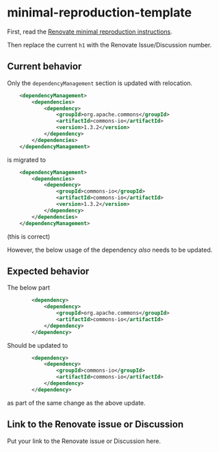 # minimal-reproduction-template

First, read the [Renovate minimal reproduction instructions](https://github.com/renovatebot/renovate/blob/main/docs/development/minimal-reproductions.md).

Then replace the current `h1` with the Renovate Issue/Discussion number.

## Current behavior

Only the `dependencyManagement` section is updated with relocation.

```xml
	<dependencyManagement>
		<dependencies>
			<dependency>
				<groupId>org.apache.commons</groupId>
				<artifactId>commons-io</artifactId>
				<version>1.3.2</version>
			</dependency>
		</dependencies>
	</dependencyManagement>
```

is migrated to

```xml
	<dependencyManagement>
		<dependencies>
			<dependency>
				<groupId>commons-io</groupId>
				<artifactId>commons-io</artifactId>
				<version>1.3.2</version>
			</dependency>
		</dependencies>
	</dependencyManagement>
```

(this is correct)

However, the below usage of the dependency *also* needs to be updated.

## Expected behavior

The below part

```xml
        <dependency>
            <dependency>
				<groupId>org.apache.commons</groupId>
				<artifactId>commons-io</artifactId>
			</dependency>
        </dependency>
```

Should be updated to

```xml
        <dependency>
            <dependency>
				<groupId>commons-io</groupId>
				<artifactId>commons-io</artifactId>
			</dependency>
        </dependency>
```

as part of the same change as the above update.

## Link to the Renovate issue or Discussion

Put your link to the Renovate issue or Discussion here.
